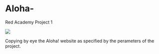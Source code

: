 # Aloha-
Red Academy Project 1

<img src='images/aloha-log.svg'/>

Copying by eye the Aloha! website as specified by the perameters of the project.
